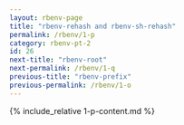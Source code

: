```yaml
---
layout: rbenv-page
title: "rbenv-rehash and rbenv-sh-rehash"
permalink: /rbenv/1-p
category: rbenv-pt-2
id: 26
next-title: "rbenv-root"
next-permalink: /rbenv/1-q
previous-title: "rbenv-prefix"
previous-permalink: /rbenv/1-o
---
```


{% include_relative 1-p-content.md %}
